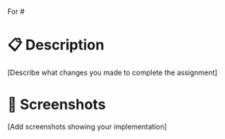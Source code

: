 For #<issue-number>

# 📋 Description
[Describe what changes you made to complete the assignment]

# 📸 Screenshots
[Add screenshots showing your implementation]

[//]: # "Note: Remove the line comments and add your actual links to the submission table in the markdown file"